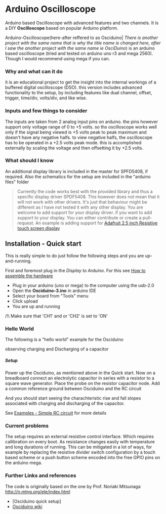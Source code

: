 # Arduino Oscilloscope

Arduino based Oscilloscope with advanced features and two channels. It is a DIY **Oscilloscope** based on popular Arduino platform.


Arduino-Oscilloscope(here-after reffered to as Osciduino| *There is another project with the same name that is why the title name is changed here, after I saw the another project with the same name ie OsciDuino*) is an arduino based oscilloscope (tried and tested on arduino uno r3 and mega 2560). Though I would recommend using mega if you can.

### Why and what can it do
it is an educational project to get the insight into the internal workings of a buffered digital oscilloscope (DSO). 
this version includes advanced functionality to the setup, by including features like dual channel, offset, trigger, time/div, volts/div, and like wise.

### Inputs and few things to consider
The inputs are taken from 2 analog input pins on arduino. the pins however support only voltage range of 0 to +5 volts. so ths oscilloscope works well only if the signal being viewed is +5 volts peak to peak maximum and doesn't have any negative halfs. to view negative halfs, the oscilloscope has to be operated in a +2.5 volts peak mode. this is accomplished externally by scaling the voltage and then offsetting it by +2.5 volts.   

### What should I know
An additional display library is included in the master for SPFD5408, if required.
Also the schematics for the setup are included in the "arduino files" folder

> Currently the code works best with the provided library and thus a specific display driver SPDF5408.
This however does not mean that it will not work with other drivers. It's just that behaviour might be different
as I have not tested it with any other display. You are welcome to add support for your display driver.
if you want to add support to your display. You can either contribute or create a pull-request. An example is adding
support for [Adafruit 2.5 inch Resistive touch screen display](https://github.com/wayri/Osciduino/issues/1)

## Installation - Quick start

This is really simple to do just follow the following steps and you are up-and-running. 

First and foremost plug in the *Display to Arduino*. For this see [How to assemble the hardware](https://wayri.github.io/Osciduino/wiki)

- Plug in your arduino (uno or mega) to the computer using the usb-2.0
- Open the **Osciduino-3.ino** in arduino IDE
- Select your board from "Tools" menu
- Click upload
- You are up and running

/!\ Make sure that 'CH1' and or 'CH2' is set to 'ON'

### Hello World

The following is a "hello world" example for the Osciduino

observing charging and Discharging of a capacitor 

##### Setup
Power up the Osciduino, as mentioned above in the Quick start. 
Now on a breadboard connect an electrolytic capacitor in series with a resistor to a square wave generator. 
Place the probe on the resistor capacitor node. Add a common reference ground between Osciduino and the RC circuit


And you should start seeing the charachteristic rise and fall slopes
associated with charging and discharging of the capacitor.

See [Examples - Simple RC circuit](https://github.com/wayri/Osciduino/wiki/examples) for more details

### Current problems

The setup requires an external resistive control interface. Which requires callibration on every boot. As resistance changes easily with temperature and long durations of running. This can be mitigated in a lot of ways, for example by replacing the resistive divider switch
configuration by a touch based scheme or a push button scheme encoded into the free GPIO pins on the arduino mega.

### Further Links and references

The code is originally based on the one by Prof. Noriaki Mitsunaga http://n.mtng.org/ele/index.html


- [Osciduino quick setup]
- [Osciduino wiki](https://github.com/wayri/Arduino-Oscilloscope/wiki)
















